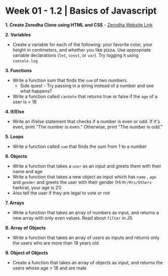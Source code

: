 # **Week 01 - 1.2 | Basics of Javascript**

**1. Create Zerodha Clone using HTML and CSS** - [Zerodha Website Link](https://zerodha.com/)

**2. Variables**

- Create a variable for each of the following: your favorite color, your height in centimeters, and whether you like pizza. Use appropriate variable declarations (`let`, `const`, or `var`). Try logging it using `console.log`

**3. Functions**

- Write a function sum that finds the `sum` of two numbers.
  - Side quest - Try passing in a string instead of a number and see what happens?
- Write a function called `canVote` that returns true or false if the `age` of a user is > 18

**4. If/Else**

- Write an if/else statement that checks if a number is even or odd. If it's even, print "The number is even." Otherwise, print "The number is odd."

**5. Loops**

- Write a function called `sum` that finds the sum from 1 to a number

**6. Objects**

- Write a function that takes a `user` as an input and greets them with their name and age
- Write a function that takes a new object as input which has `name` , `age` and `gender` and greets the user with their gender (Hi `Mr/Mrs/Others` harkirat, your age is 21)
- Also tell the user if they are legal to vote or not

**7. Arrays**

- Write a function that takes an array of numbers as input, and returns a new array with only even values. Read about `filter` in JS

**8. Array of Objects**

- Write a function that takes an array of users as inputs and returns only the users who are more than 18 years old

**9. Object of Objects**

- Create a function that takes an array of objects as input, and returns the users whose age > 18 and are male
